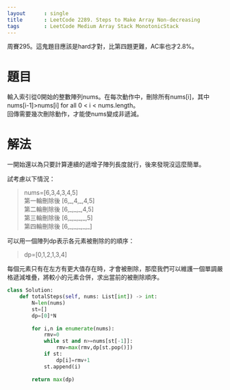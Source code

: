 ```yaml
--- 
layout      : single
title       : LeetCode 2289. Steps to Make Array Non-decreasing
tags        : LeetCode Medium Array Stack MonotonicStack
---
```

周賽295。這鬼題目應該是hard才對，比第四題更難，AC率也才2.8%。

# 題目
輸入索引從0開始的整數陣列nums。在每次動作中，刪除所有nums[i]，其中nums[i-1]>nums[i] for all 0 < i < nums.length。  
回傳需要幾次刪除動作，才能使nums變成非遞減。  

# 解法
一開始還以為只要計算連續的遞增子陣列長度就行，後來發現沒這麼簡單。  

試考慮以下情況：  
> nums=[6,3,4,3,4,5]  
> 第一輪刪除後 [6,\_,4,\_,4,5]  
> 第二輪刪除後 [6,\_,\_,\_,4,5]  
> 第三輪刪除後 [6,\_,\_,\_,\_,5]  
> 第四輪刪除後 [6,\_,\_,\_,\_,\_]  
> 
可以用一個陣列dp表示各元素被刪除的的順序：  
> dp=[0,1,2,1,3,4]  

每個元素只有在左方有更大值存在時，才會被刪除，那麼我們可以維護一個單調嚴格遞減堆疊，將較小的元素合併，求出當前的被刪除順序。  


```python
class Solution:
    def totalSteps(self, nums: List[int]) -> int:
        N=len(nums)
        st=[]
        dp=[0]*N
        
        for i,n in enumerate(nums):
            rmv=0
            while st and n>=nums[st[-1]]:
                rmv=max(rmv,dp[st.pop()])
            if st:
                dp[i]=rmv+1
            st.append(i)                
    
        return max(dp)
```
